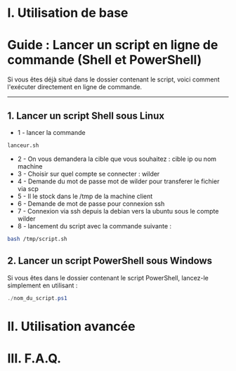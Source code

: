 # I. Utilisation de base

# Guide : Lancer un script en ligne de commande (Shell et PowerShell)

Si vous êtes déjà situé dans le dossier contenant le script, voici comment l'exécuter directement en ligne de commande.

---

## 1. Lancer un script Shell sous Linux 

- 1 - lancer  la commande
```bash
lanceur.sh
```
- 2 - On vous demandera la cible que vous souhaitez : cible ip ou nom machine
- 3 - Choisir sur quel compte se connecter : wilder
- 4 - Demande du mot de passe mot de wilder pour transferer le fichier via scp 
- 5 - Il le stock dans le /tmp de la machine client
- 6 - Demande de mot de passe pour connexion ssh
- 7 - Connexion via ssh depuis la debian vers la ubuntu sous le compte wilder
- 8 - lancement du script avec la commande suivante : 


```bash
bash /tmp/script.sh
```

## 2. Lancer un script PowerShell sous Windows

Si vous êtes dans le dossier contenant le script PowerShell, lancez-le simplement en utilisant :

```powershell
./nom_du_script.ps1
```
# II. Utilisation avancée


# III. F.A.Q.
